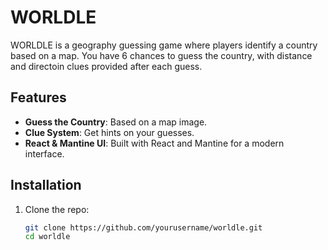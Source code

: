 # WORLDLE

WORLDLE is a geography guessing game where players identify a country based on a map. You have 6 chances to guess the country, with distance and directoin clues provided after each guess.

## Features

- **Guess the Country**: Based on a map image.
- **Clue System**: Get hints on your guesses.
- **React & Mantine UI**: Built with React and Mantine for a modern interface.

## Installation

1. Clone the repo:

   ```bash
   git clone https://github.com/yourusername/worldle.git
   cd worldle
   ```
